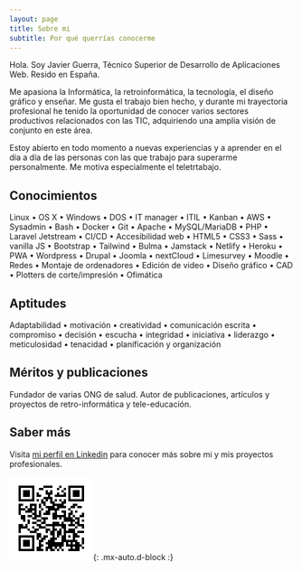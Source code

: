 ```yaml
---
layout: page
title: Sobre mi
subtitle: Por qué querrías conocerme
---
```


Hola. Soy Javier Guerra, Técnico Superior de Desarrollo de Aplicaciones Web. Resido en España.

Me apasiona la Informática, la retroinformática, la tecnología, el diseño gráfico y enseñar. Me gusta el trabajo bien hecho, y durante mi trayectoria profesional he tenido la oportunidad de conocer varios sectores productivos relacionados con las TIC, adquiriendo una amplia visión de conjunto en este área.

Estoy abierto en todo momento a nuevas experiencias y a aprender en el día a día de las personas con las que trabajo para superarme personalmente. Me motiva especialmente el teletrtabajo.

## Conocimientos
Linux • OS X • Windows • DOS • IT manager • ITIL • Kanban • AWS • Sysadmin • Bash • Docker • Git • Apache • MySQL/MariaDB • PHP • Laravel Jetstream  • CI/CD • Accesibilidad web • HTML5 • CSS3 • Sass • vanilla JS • Bootstrap • Tailwind • Bulma • Jamstack • Netlify • Heroku • PWA • Wordpress • Drupal • Joomla • nextCloud • Limesurvey • Moodle • Redes • Montaje de ordenadores • Edición de video • Diseño gráfico • CAD • Plotters de corte/impresión • Ofimática

## Aptitudes
Adaptabilidad • motivación • creatividad • comunicación escrita • compromiso • decisión • escucha • integridad • iniciativa • liderazgo • meticulosidad • tenacidad • planificación y organización

## Méritos y publicaciones
Fundador de varias ONG de salud.
Autor de publicaciones, artículos y proyectos de retro-informática y tele-educación.

## Saber más
Visita [mi perfil en Linkedin](https://linkedin.com/in/javguerra) para conocer más sobre mi y mis proyectos profesionales.

![Código QR](assets/img/qr-code.png){: .mx-auto.d-block :}
